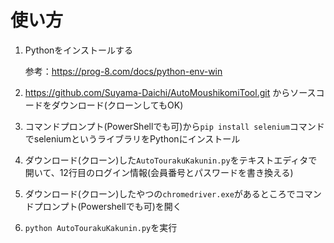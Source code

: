 # 使い方

1. Pythonをインストールする

   参考：https://prog-8.com/docs/python-env-win

1. https://github.com/Suyama-Daichi/AutoMoushikomiTool.git からソースコードをダウンロード(クローンしてもOK)

1. コマンドプロンプト(PowerShellでも可)から`pip install selenium`コマンドでseleniumというライブラリをPythonにインストール

1. ダウンロード(クローン)した`AutoTourakuKakunin.py`をテキストエディタで開いて、12行目のログイン情報(会員番号とパスワードを書き換える)

1. ダウンロード(クローン)したやつの`chromedriver.exe`があるところでコマンドプロンプト(Powershellでも可)を開く

1. `python AutoTourakuKakunin.py`を実行
